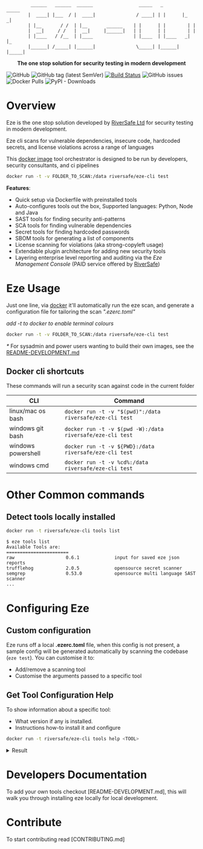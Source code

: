 ```

         ______   ______  ______                 _____   _        _____ 
        |  ____| |___  / |  ____|               / ____| | |      |_   _|
        | |__       / /  | |__       ______    | |      | |        | |  
        |  __|     / /   |  __|     |______|   | |      | |        | |  
        | |____   / /__  | |____               | |____  | |____   _| |_ 
        |______| /_____| |______|               \_____| |______| |_____|
```
<p align="center"><strong>The one stop solution for security testing in modern development</strong></p>

![GitHub](https://img.shields.io/github/license/riversafeuk/eze-cli?color=03ac13)
![GitHub tag (latest SemVer)](https://img.shields.io/github/v/tag/riversafeuk/eze-cli?label=release&logo=github)
[![Build Status](https://dev.azure.com/riversafe/DevSecOps/_apis/build/status/RiverSafeUK.eze-cli?branchName=develop)](https://dev.azure.com/riversafe/DevSecOps/_build/latest?definitionId=14&branchName=develop)
![GitHub issues](https://img.shields.io/github/issues/riversafeUK/eze-cli?style=rounded-square)
![Docker Pulls](https://img.shields.io/docker/pulls/riversafe/eze-cli?logo=docker)
![PyPI - Downloads](https://img.shields.io/pypi/dm/eze-cli?logo=pypi)


# Overview

Eze is the one stop solution developed by [RiverSafe Ltd](https://riversafe.co.uk/) for security testing in modern development.

Eze cli scans for vulnerable dependencies, insecure code, hardcoded secrets, and license violations across a range of languages

This [docker image](https://hub.docker.com/repository/docker/riversafe/eze-cli) tool orchestrator is designed to be run by developers, security consultants, and ci pipelines

```bash
docker run -t -v FOLDER_TO_SCAN:/data riversafe/eze-cli test
```


**Features**:
- Quick setup via Dockerfile with preinstalled tools
- Auto-configures tools out the box, Supported languages: Python, Node and Java
- SAST tools for finding security anti-patterns 
- SCA tools for finding vulnerable dependencies
- Secret tools for finding hardcoded passwords
- SBOM tools for generating a list of components
- License scanning for violations (aka strong-copyleft usage)
- Extendable plugin architecture for adding new security tools
- Layering enterprise level reporting and auditing via the _Eze Management Console_ (PAID service offered by [RiverSafe](https://riversafe.co.uk/))

# Eze Usage

Just one line, via [docker](https://docs.docker.com/) it'll automatically run the eze scan, and generate a configuration file for tailoring the scan _".ezerc.toml"_

_add -t to docker to enable terminal colours_

```bash
docker run -t -v FOLDER_TO_SCAN:/data riversafe/eze-cli test
```

_*_ For sysadmin and power users wanting to build their own images, see the [README-DEVELOPMENT.md](README-DEVELOPMENT.md)

## Docker cli shortcuts

These commands will run a security scan against code in the current folder

| CLI                 | Command |
| -----------         | ----------- |
| linux/mac os bash   | ```docker run -t -v "$(pwd)":/data riversafe/eze-cli test```|
| windows git bash    | ```docker run -t -v $(pwd -W):/data riversafe/eze-cli test```|
| windows powershell  | ```docker run -t -v ${PWD}:/data riversafe/eze-cli test```|
| windows cmd         | ```docker run -t -v %cd%:/data riversafe/eze-cli test```|

# Other Common commands

## Detect tools locally installed

```bash
docker run -t riversafe/eze-cli tools list
```

```
$ eze tools list
Available Tools are:
=======================
raw                   0.6.1             input for saved eze json reports
trufflehog            2.0.5             opensource secret scanner
semgrep               0.53.0            opensource multi language SAST scanner
...
```


# Configuring Eze

## Custom configuration
Eze runs off a local **.ezerc.toml** file, when this config is not present, a sample config will be generated automatically by scanning the codebase (`eze test`). You can customise it to:

- Add/remove a scanning tool
- Customise the arguments passed to a specific tool

## Get Tool Configuration Help

To show information about a specific tool:
- What version if any is installed.
- Instructions how-to install it and configure

```bash
docker run -t riversafe/eze-cli tools help <TOOL>
```
<details>
<summary>Result</summary>

```bash
$ docker run -t riversafe/eze-cli tools help semgrep

Tool 'semgrep' Help
opensource multi language SAST scanner
=================================
Version: 0.52.0 Installed

Tool Configuration Instructions:
=================================
Configuration Format for SemGrep

[semgrep]
...
```
</details>


# Developers Documentation

To add your own tools checkout [README-DEVELOPMENT.md], this will walk you through installing eze locally for local development.

# Contribute

To start contributing read [CONTRIBUTING.md]

[release]: https://github.com/RiverSafeUK/eze-cli/releases
[release-img]: https://img.shields.io/github/release/RiverSafeUK/eze-cli.svg?logo=github
